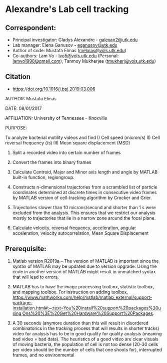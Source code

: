 # Alexandre's Lab cell tracking 
## Correspondent:
  * Principal investigator: Gladys Alexandre - galexan2@utk.edu
  * Lab manager: Elena Ganusov - eganusov@utk.edu
  * Author of code: Mustafa Elmas (melmas@vols.utk.edu)
  * Co-authors: Lam Vo - lvo5@vols.utk.edu (Personal: lamvo1998@gmail.com), Tanmoy Mukherjee (tmukherj@vols.utk.edu)
## Citation
  * https://doi.org/10.1016/j.bpj.2019.03.006

AUTHOR: Mustafa Elmas
 
DATE: 08/01/2017

AFFILIATION: University of Tennessee - Knoxville
 
PURPOSE:

 To analyze bacterial motility videos and find 
 I)   Cell speed (micron/s)
 II)  Cell reversal frequency (/s)
 III) Mean square displacement (MSD) 
 
 1. Split a recorded video into certain number of frames

 2. Convert the frames into binary frames

 3. Calculate Centroid, Major and Minor axis length and angle
 by MATLAB built-in function, regiongroup.

 4. Constructs n-dimensional trajectories from a scrambled 
 list of particle coordinates determined at discrete times 
 in consecutive video frames by MATLAB version of cell-tracking 
 algorithm by Crocker and Grier.
 
 5. Trajectories slower than 10 microns/second and shorter than 1 s were 
 excluded from the analysis. This ensures that we restrict our 
 analysis mostly to trajectories that lie in a narrow zone around 
 the focal plane.
 
 6. Calculate velocity, reversal frequency, acceleration, angular
 acceleration, velocity autocorrelation, Mean Square Displacement

## Prerequisite:

1) Matlab version R2019a – The version of MATLAB is important since the syntax of MATLAB may be updated due to version upgrade. Using the code in another version of MATLAB might result in unmatched syntax that will lead to errors. 
2) MATLAB has to have the image processing toolbox, statistic toolbox, and mapping toolbox. For instruction on adding toolbox, https://www.mathworks.com/help/matlab/matlab_external/support-package-installation.html#:~:text=You%20install%20support%20packages%20using,Ons%20%3E%20Get%20Hardware%20Support%20Packages.

3) A 30 seconds (anymore duration than this will result in disordered combinatorics in the tracking process that will results in shorter tracks) video for analysis has to be in good quality for quality analysis (meaning bad video = bad data). The heuristics of a good video are clear visuals of moving bacteria, the population of cell is not too dense (20-30 cells per video should be the number of cells that one shoots for), interrupted frames, and no environmental 

